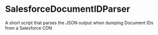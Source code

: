 # SalesforceDocumentIDParser
A short script that parses the JSON output when dumping Document IDs from a Salesforce CDN
